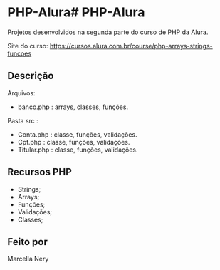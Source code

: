 # PHP-Alura# PHP-Alura

Projetos desenvolvidos na segunda parte do curso de PHP da Alura.

Site do curso: https://cursos.alura.com.br/course/php-arrays-strings-funcoes

## Descrição

Arquivos:
- banco.php : arrays, classes, funções.

Pasta src :
- Conta.php : classe, funções, validações.
- Cpf.php : classe, funções, validações.
- Titular.php : classe, funções, validações.

## Recursos PHP

- Strings;
- Arrays;
- Funções;
- Validações;
- Classes;

## Feito por

Marcella Nery
